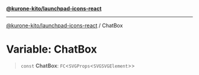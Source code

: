 [**@kurone-kito/launchpad-icons-react**](../README.md)

***

[@kurone-kito/launchpad-icons-react](../globals.md) / ChatBox

# Variable: ChatBox

> `const` **ChatBox**: `FC`\<`SVGProps`\<`SVGSVGElement`\>\>
